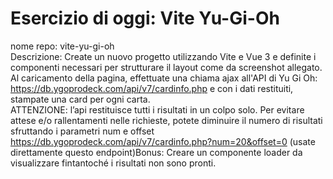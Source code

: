 # Esercizio di oggi: Vite Yu-Gi-Oh<br>
nome repo: vite-yu-gi-oh <br>
Descrizione: Create un nuovo progetto utilizzando Vite e Vue 3 e definite i componenti necessari per strutturare il layout come da screenshot allegato. <br>
Al caricamento della pagina, effettuate una chiama ajax all'API di Yu Gi Oh: https://db.ygoprodeck.com/api/v7/cardinfo.php e con i dati restituiti, stampate una card per ogni carta.<br>
ATTENZIONE: l’api restituisce tutti i risultati in un colpo solo. Per evitare attese e/o rallentamenti nelle richieste, potete diminuire il numero di risultati sfruttando i parametri num e offset<br>
https://db.ygoprodeck.com/api/v7/cardinfo.php?num=20&offset=0 (usate direttamente questo endpoint)Bonus: Creare un componente loader da visualizzare fintantoché i risultati non sono pronti.